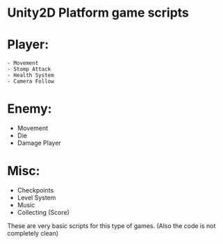 # Unity2D Platform game scripts
  # Player:
    - Movement
    - Stomp Attack
    - Health System
    - Camera Follow
    
  # Enemy:
   - Movement
   - Die
   - Damage Player
 
  # Misc:
   - Checkpoints
   - Level System
   - Music
   - Collecting (Score)

These are very basic scripts for this type of games.
(Also the code is not completely clean)
  
